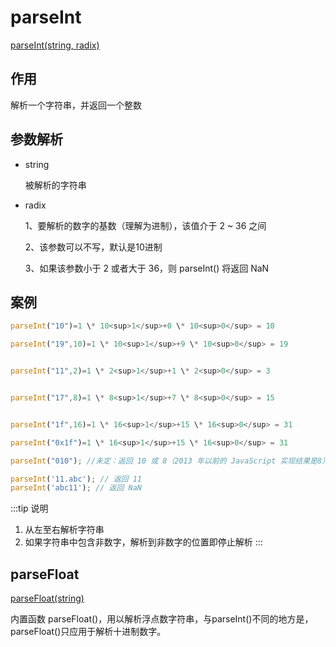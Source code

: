 # parseInt

[parseInt(string, radix)](http://www.w3school.com.cn/jsref/jsref_parseInt.asp)

## 作用

解析一个字符串，并返回一个整数

## 参数解析

* string

    被解析的字符串
    
* radix

    1、要解析的数字的基数（理解为进制），该值介于 2 ~ 36 之间
    
    2、该参数可以不写，默认是10进制
    
    3、如果该参数小于 2 或者大于 36，则 parseInt() 将返回 NaN
    
## 案例

```js
parseInt("10")=1 \* 10<sup>1</sup>+0 \* 10<sup>0</sup> = 10

parseInt("19",10)=1 \* 10<sup>1</sup>+9 \* 10<sup>0</sup> = 19


parseInt("11",2)=1 \* 2<sup>1</sup>+1 \* 2<sup>0</sup> = 3


parseInt("17",8)=1 \* 8<sup>1</sup>+7 \* 8<sup>0</sup> = 15


parseInt("1f",16)=1 \* 16<sup>1</sup>+15 \* 16<sup>0</sup> = 31

parseInt("0x1f")=1 \* 16<sup>1</sup>+15 \* 16<sup>0</sup> = 31

parseInt("010"); //未定：返回 10 或 8（2013 年以前的 JavaScript 实现结果是8）

parseInt('11.abc'); // 返回 11
parseInt('abc11'); // 返回 NaN
```
:::tip 说明
1. 从左至右解析字符串
2. 如果字符串中包含非数字，解析到非数字的位置即停止解析
:::

## parseFloat

[parseFloat(string)](http://www.w3school.com.cn/jsref/jsref_parseFloat.asp)

内置函数 parseFloat()，用以解析浮点数字符串，与parseInt()不同的地方是，parseFloat()只应用于解析十进制数字。
